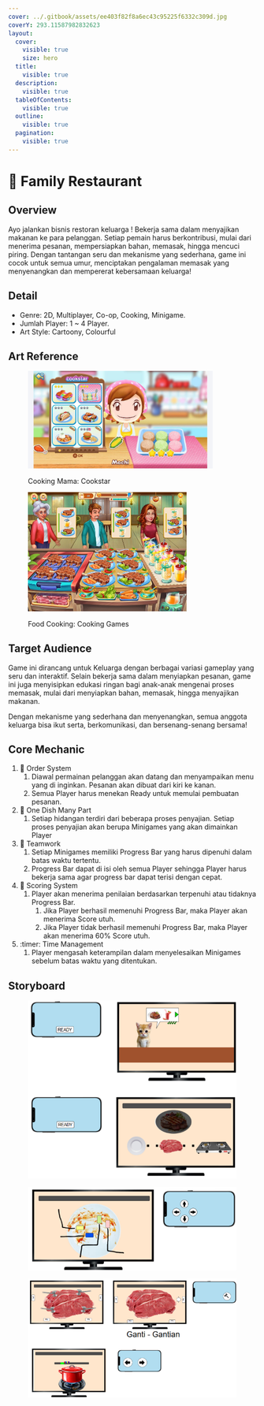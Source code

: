 ```yaml
---
cover: ../.gitbook/assets/ee403f82f8a6ec43c95225f6332c309d.jpg
coverY: 293.11587982832623
layout:
  cover:
    visible: true
    size: hero
  title:
    visible: true
  description:
    visible: true
  tableOfContents:
    visible: true
  outline:
    visible: true
  pagination:
    visible: true
---
```


# 🍲 Family Restaurant

## Overview

Ayo jalankan bisnis restoran keluarga ! Bekerja sama dalam menyajikan makanan ke para pelanggan. Setiap pemain harus berkontribusi, mulai dari menerima pesanan, mempersiapkan bahan, memasak, hingga mencuci piring. Dengan tantangan seru dan mekanisme yang sederhana, game ini cocok untuk semua umur, menciptakan pengalaman memasak yang menyenangkan dan mempererat kebersamaan keluarga!

## Detail

* Genre: 2D, Multiplayer, Co-op, Cooking, Minigame.
* Jumlah Player: 1 \~ 4 Player.
* Art Style: Cartoony, Colourful&#x20;

## Art Reference

<figure><img src="../.gitbook/assets/Cooking-Mama-Cookstar---Nintendo-Switch.jpg" alt="" width="375"><figcaption><p>Cooking Mama: Cookstar</p></figcaption></figure>

<figure><img src="../.gitbook/assets/643x0w (2).jpg" alt="" width="322"><figcaption><p>Food Cooking: Cooking Games</p></figcaption></figure>

## Target Audience

Game ini dirancang untuk Keluarga dengan berbagai variasi gameplay yang seru dan interaktif. Selain bekerja sama dalam menyiapkan pesanan, game ini juga menyisipkan edukasi ringan bagi anak-anak mengenai proses memasak, mulai dari menyiapkan bahan, memasak, hingga menyajikan makanan.

Dengan mekanisme yang sederhana dan menyenangkan, semua anggota keluarga bisa ikut serta, berkomunikasi, dan bersenang-senang bersama!

## Core Mechanic

1. :receipt: Order System
   1. Diawal permainan pelanggan akan datang dan menyampaikan menu yang di inginkan. Pesanan akan dibuat dari kiri ke kanan.
   2. Semua Player harus menekan Ready untuk memulai pembuatan pesanan.
2. :hamburger: One Dish Many Part
   1. Setiap hidangan terdiri dari beberapa proses penyajian. Setiap proses penyajian akan berupa Minigames yang akan dimainkan Player
3. :handshake: Teamwork
   1. Setiap Minigames memiliki Progress Bar yang harus dipenuhi dalam batas waktu tertentu.
   2. Progress Bar dapat di isi oleh semua Player sehingga Player harus bekerja sama agar progress bar dapat terisi dengan cepat.
4. :100: Scoring System
   1. Player akan menerima penilaian berdasarkan terpenuhi atau tidaknya Progress Bar.
      1. Jika Player berhasil memenuhi Progress Bar, maka Player akan menerima Score utuh.
      2. Jika Player tidak berhasil memenuhi Progress Bar, maka Player akan menerima 60% Score utuh.&#x20;
5. :timer: Time Management
   1. Player mengasah keterampilan dalam menyelesaikan Minigames sebelum batas waktu yang ditentukan.

## Storyboard

<figure><img src="../.gitbook/assets/image (2).png" alt=""><figcaption></figcaption></figure>

<figure><img src="../.gitbook/assets/image (3).png" alt=""><figcaption></figcaption></figure>

<figure><img src="../.gitbook/assets/image (4).png" alt=""><figcaption></figcaption></figure>
